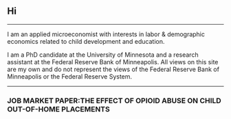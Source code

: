 
## Hi

---

I am an applied microeconomist with interests in labor & demographic economics related to child development and education.

I am a PhD candidate at the University of Minnesota and a research assistant at the Federal Reserve Bank of Minneapolis. All views on this site are my own and do not represent the views of the Federal Reserve Bank of Minneapolis or the Federal Reserve System.

---

### JOB MARKET PAPER:THE EFFECT OF OPIOID ABUSE ON CHILD OUT-OF-HOME PLACEMENTS


